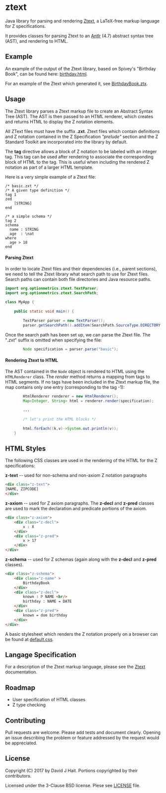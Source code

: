 # ztext
Java library for parsing and rendering [Ztext](docs/index.md), a LaTeX-free markup language for Z specifications.

It provides classes for parsing Ztext to an [Antlr](http://www.antlr.org) (4.7) abstract syntax tree (AST), and rendering to HTML.

## Example
An example of the output of the Ztext library, based on Spivey's "Birthday Book", can be found here: [birthday.html](docs/birthday.html).

For an example of the Ztext which generated it, see [BirthdayBook.ztx](docs/birthday.md).


## Usage

The Ztext library parses a Ztext markup file to create an Abstract Syntax Tree (AST).  The AST is then passed to an HTML renderer, which creates and returns HTML to display the Z notation elements.

All ZText files must have the suffix **.zxt**.  Ztext files which contain definitions and Z notation contained in the Z Specification *"prelude"* section and the Z Standard Toolkit are incorporated into the library by default. 

The **tag** directive allows a block of Z notation to be labeled with an integer tag.  This tag can be used after rendering to associate the corresponding block of HTML to the tag.  This is useful when including the rendered Z notation as part of a larger HTML template.
 
Here is a very simple example of a Ztext file:


```Z
/* basic.zxt */
/* A given type definition */
tag 1  
zed
    [STRING]
end
  
/* a simple schema */ 
tag 2  
schema
  name : STRING
  age  : \nat
where
  age > 18
end
```

#### Parsing Ztext

In order to locate Ztext files and their dependencies (i.e., parent sections), we need to tell the Ztext library what search path to use for Ztext files.  Search paths can contain both file directories and Java resource paths.

```Java
import org.optionmetrics.ztext.TextParser;
import org.optionmetrics.ztext.SearchPath;
    
class MyApp {    
    
    public static void main() {
    
        TextParser parser = new TextParser();
        parser.getSearchPath().addItem(SearchPath.SourceType.DIRECTORY, MyResources");
``` 

Once the search path has been set up, we can parse the Ztext file.  The "*.zxt*" suffix is omitted when specifying the file:
```Java
        Node specification = parser.parse("basic");

```

#### Rendering Ztext to HTML

The AST contained in the `Node` object is rendered to HTML using the `HTMLRenderer` class.  The *render* method returns a mapping from tags to HTML segments.  If no tags have been included in the Ztext markup file, the map contains only one entry (corresponding to the tag -1):
```Java
        HtmlRenderer renderer = new HtmlRenderer();
        Map<Integer, String> html = renderer.render(specification);
        
        ...
        
        /* let's print the HTML blocks */
        
        html.forEach((k,v)->System.out.println(v));
    }
```

## HTML Styles

The following CSS classes are used in the rendering of the HTML for the Z specifications:

**z-text** -- used for non-schema and non-axiom Z notation paragraphs
```html
<div class="z-text">
[NAME, ZIPCODE]
</div>
```
**z-axiom** -- used for Z axiom paragraphs.  The **z-decl** and **z-pred** classes are used to mark the declaration and predicate portions of the axiom.
```html
<div class="z-axiom">
    <div class="z-decl">
        x : X
    </div>
    <div class="z-pred">
        x > 17
    </div>
</div>
``` 

**z-schema** -- used for Z schemas (again along with the **z-decl** and **z-pred** classes).
```html
<div class="z-schema">
    <div class="z-name" >
        BirthdayBook
    </div>
    <div class="z-decl">
        known : ℙ NAME <br/>
        birthday : NAME ⇸ DATE
    </div>
    <div class="z-pred">
        known = dom birthday
    </div>
</div>
``` 

A basic stylesheet which renders the Z notation properly on a browser can be found at [default.css](docs/default.css).

## Langage Specification
For a description of the Ztext markup language, please see the [Ztext](docs/index.md) documentation.

## Roadmap
* User specification of HTML classes
* Z type checking

## Contributing

Pull requests are welcome. Please add tests and document clearly.  Opening an issue describing the problem or feature addressed by the request would be appreciated.

## License

Copyright (C) 2017 by David J Hait.
Portions copyrighted by their contributors.

Licensed under the 3-Clause BSD license.  Plese see [LICENSE](LICENSE) file.


